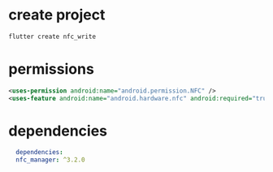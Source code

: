 
# create project
```dart
flutter create nfc_write
```


# permissions
```xml
<uses-permission android:name="android.permission.NFC" />
<uses-feature android:name="android.hardware.nfc" android:required="true" />
```



# dependencies
```yaml
  dependencies:
  nfc_manager: ^3.2.0
```
